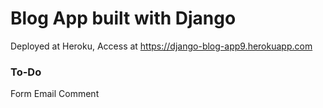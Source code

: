 # Blog App built with Django

Deployed at Heroku,
Access at https://django-blog-app9.herokuapp.com

### To-Do
Form Email
Comment
